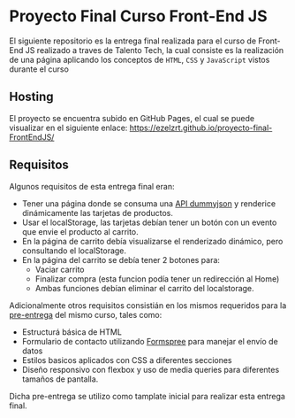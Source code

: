 # Proyecto Final Curso Front-End JS
El siguiente repositorio es la entrega final realizada para el curso de Front-End JS realizado a traves de Talento Tech, la cual consiste es la realización de una página aplicando los conceptos de `HTML`, `CSS` y `JavaScript` vistos durante el curso

## Hosting
El proyecto se encuentra subido en GitHub Pages, el cual se puede visualizar en el siguiente enlace: https://ezelzrt.github.io/proyecto-final-FrontEndJS/

## Requisitos
Algunos requisitos de esta entrega final eran:
- Tener una página donde se consuma una [API dummyjson](https://dummyjson.com/) y renderice dinámicamente las tarjetas de productos. 
- Usar el localStorage, las tarjetas debían tener un botón con un evento que envie el producto al carrito.
- En la página de carrito debía visualizarse el renderizado dinámico, pero consultando el localStorage.
- En la página del carrito se debía tener 2 botones para:
   - Vaciar carrito
   - Finalizar compra (esta funcion podía tener un redirección al Home)
   - Ambas funciones debían eliminar el carrito del localstorage.

Adicionalmente otros requisitos consistián en los mismos requeridos para la [pre-entrega](https://github.com/ezelzrt/liz-disenios-florales) del mismo curso, tales como: 
   - Estructurá básica de HTML
   - Formulario de contacto utilizando [Formspree](https://formspree.io/) para manejar el envío de datos
   - Estilos basicos aplicados con CSS a diferentes secciones
   - Diseño responsivo con flexbox y uso de media queries para diferentes tamaños de pantalla.

Dicha pre-entrega se utilizo como tamplate inicial para realizar esta entrega final.

